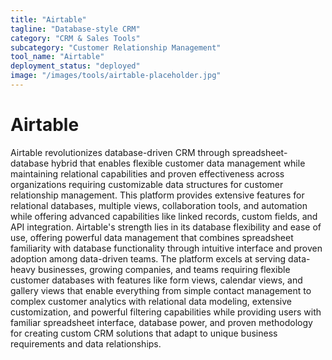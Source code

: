 ```yaml
---
title: "Airtable"
tagline: "Database-style CRM"
category: "CRM & Sales Tools"
subcategory: "Customer Relationship Management"
tool_name: "Airtable"
deployment_status: "deployed"
image: "/images/tools/airtable-placeholder.jpg"
---
```


# Airtable

Airtable revolutionizes database-driven CRM through spreadsheet-database hybrid that enables flexible customer data management while maintaining relational capabilities and proven effectiveness across organizations requiring customizable data structures for customer relationship management. This platform provides extensive features for relational databases, multiple views, collaboration tools, and automation while offering advanced capabilities like linked records, custom fields, and API integration. Airtable's strength lies in its database flexibility and ease of use, offering powerful data management that combines spreadsheet familiarity with database functionality through intuitive interface and proven adoption among data-driven teams. The platform excels at serving data-heavy businesses, growing companies, and teams requiring flexible customer databases with features like form views, calendar views, and gallery views that enable everything from simple contact management to complex customer analytics with relational data modeling, extensive customization, and powerful filtering capabilities while providing users with familiar spreadsheet interface, database power, and proven methodology for creating custom CRM solutions that adapt to unique business requirements and data relationships.